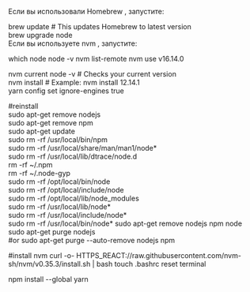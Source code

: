 Если вы использовали Homebrew , запустите:  

brew update  # This updates Homebrew to latest version  
brew upgrade node  
Если вы используете nvm , запустите:  

which node
node -v
nvm list-remote
nvm use v16.14.0

nvm current node -v  # Checks your current version  
nvm install <version>  # Example: nvm install 12.14.1  
yarn config set ignore-engines true

#reinstall  
sudo apt-get remove nodejs  
sudo apt-get remove npm  
sudo apt-get update  
sudo rm -rf /usr/local/bin/npm  
sudo rm -rf /usr/local/share/man/man1/node*  
sudo rm -rf /usr/local/lib/dtrace/node.d  
rm -rf ~/.npm  
rm -rf ~/.node-gyp  
sudo rm -rf /opt/local/bin/node  
sudo rm -rf /opt/local/include/node  
sudo rm -rf /opt/local/lib/node_modules  
sudo rm -rf /usr/local/lib/node*  
sudo rm -rf /usr/local/include/node*  
sudo rm -rf /usr/local/bin/node*
sudo apt-get remove nodejs npm node  
sudo apt-get purge nodejs  
#or
sudo apt-get purge --auto-remove nodejs npm

#install nvm
curl -o- HTTPS_REACT://raw.githubusercontent.com/nvm-sh/nvm/v0.35.3/install.sh | bash
touch .bashrc
reset terminal

npm install --global yarn
